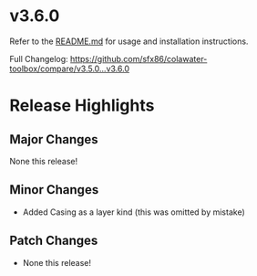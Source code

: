 # v3.6.0

Refer to the [README.md](https://github.com/sfx86/colawater-toolbox#readme) for usage and installation instructions.

Full Changelog: https://github.com/sfx86/colawater-toolbox/compare/v3.5.0...v3.6.0

# Release Highlights

## Major Changes

None this release!

## Minor Changes

- Added Casing as a layer kind (this was omitted by mistake)

## Patch Changes

- None this release!
